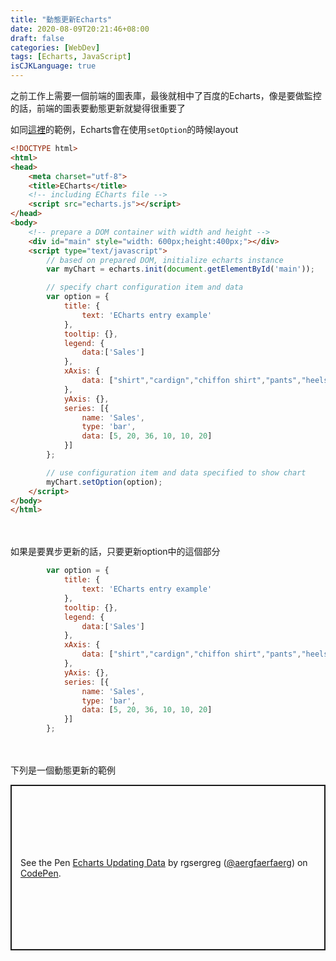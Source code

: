 ```yaml
---
title: "動態更新Echarts"
date: 2020-08-09T20:21:46+08:00
draft: false
categories: [WebDev]
tags: [Echarts, JavaScript]
isCJKLanguage: true
---
```

之前工作上需要一個前端的圖表庫，最後就相中了百度的Echarts，像是要做監控的話，前端的圖表要動態更新就變得很重要了


<!--more-->
如同[這裡](https://echarts.apache.org/en/tutorial.html#Get%20Started%20with%20ECharts%20in%205%20minutes)的範例，Echarts會在使用`setOption`的時候layout
```html {linenos=table, linenostart=1}
<!DOCTYPE html>
<html>
<head>
    <meta charset="utf-8">
    <title>ECharts</title>
    <!-- including ECharts file -->
    <script src="echarts.js"></script>
</head>
<body>
    <!-- prepare a DOM container with width and height -->
    <div id="main" style="width: 600px;height:400px;"></div>
    <script type="text/javascript">
        // based on prepared DOM, initialize echarts instance
        var myChart = echarts.init(document.getElementById('main'));

        // specify chart configuration item and data
        var option = {
            title: {
                text: 'ECharts entry example'
            },
            tooltip: {},
            legend: {
                data:['Sales']
            },
            xAxis: {
                data: ["shirt","cardign","chiffon shirt","pants","heels","socks"]
            },
            yAxis: {},
            series: [{
                name: 'Sales',
                type: 'bar',
                data: [5, 20, 36, 10, 10, 20]
            }]
        };

        // use configuration item and data specified to show chart
        myChart.setOption(option);
    </script>
</body>
</html>
```
<br></br>
如果是要異步更新的話，只要更新option中的這個部分
```javascript {linenos=table, linenostart=17, hl_lines=["16"]}
        var option = {
            title: {
                text: 'ECharts entry example'
            },
            tooltip: {},
            legend: {
                data:['Sales']
            },
            xAxis: {
                data: ["shirt","cardign","chiffon shirt","pants","heels","socks"]
            },
            yAxis: {},
            series: [{
                name: 'Sales',
                type: 'bar',
                data: [5, 20, 36, 10, 10, 20]
            }]
        };

```
<br></br>
下列是一個動態更新的範例
  
<p class="codepen" data-height="265" data-theme-id="light" data-default-tab="js,result" data-user="aergfaerfaerg" data-slug-hash="RwaWrMp" style="height: 265px; box-sizing: border-box; display: flex; align-items: center; justify-content: center; border: 2px solid; margin: 1em 0; padding: 1em;" data-pen-title="Echarts Updating Data">
  <span>See the Pen <a href="https://codepen.io/aergfaerfaerg/pen/RwaWrMp">
  Echarts Updating Data</a> by rgsergreg (<a href="https://codepen.io/aergfaerfaerg">@aergfaerfaerg</a>)
  on <a href="https://codepen.io">CodePen</a>.</span>
</p>
<script async src="https://static.codepen.io/assets/embed/ei.js"></script>